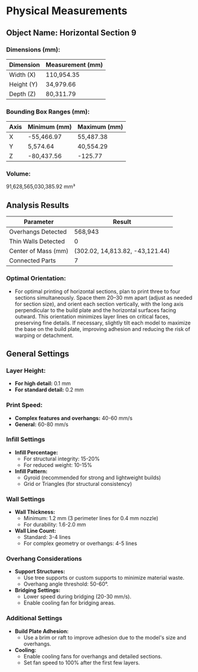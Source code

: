 
# Physical Measurements

## Object Name: Horizontal Section 9

### Dimensions (mm):
| Dimension  | Measurement (mm) |
|------------|------------------|
| Width (X)  | 110,954.35       |
| Height (Y) | 34,979.66        |
| Depth (Z)  | 80,311.79        |

### Bounding Box Ranges (mm):
| Axis | Minimum (mm) | Maximum (mm) |
|------|--------------|--------------|
| X    | -55,466.97   | 55,487.38    |
| Y    | 5,574.64     | 40,554.29    |
| Z    | -80,437.56   | -125.77      |

### Volume:
91,628,565,030,385.92 mm³

## Analysis Results

| Parameter           | Result                          |
|---------------------|---------------------------------|
| Overhangs Detected  | 568,943                         |
| Thin Walls Detected | 0                               |
| Center of Mass (mm) | (302.02, 14,813.82, -43,121.44) |
| Connected Parts     | 7                               |

### Optimal Orientation:
- For optimal printing of horizontal sections, plan to print three to four sections simultaneously. Space them 20–30 mm apart (adjust as needed for section size), and orient each section vertically, with the long axis perpendicular to the build plate and the horizontal surfaces facing outward. This orientation minimizes layer lines on critical faces, preserving fine details. If necessary, slightly tilt each model to maximize the base on the build plate, improving adhesion and reducing the risk of warping or detachment.

## General Settings

### Layer Height:
- **For high detail:** 0.1 mm
- **For standard detail:** 0.2 mm

### Print Speed:
- **Complex features and overhangs:** 40-60 mm/s
- **General:** 60-80 mm/s

### Infill Settings
- **Infill Percentage:**
  - For structural integrity: 15-20%
  - For reduced weight: 10-15%
- **Infill Pattern:**
  - Gyroid (recommended for strong and lightweight builds)
  - Grid or Triangles (for structural consistency)

### Wall Settings
- **Wall Thickness:**
  - Minimum: 1.2 mm (3 perimeter lines for 0.4 mm nozzle)
  - For durability: 1.6-2.0 mm
- **Wall Line Count:**  
  - Standard: 3-4 lines  
  - For complex geometry or overhangs: 4-5 lines  

### Overhang Considerations
- **Support Structures:**  
  - Use tree supports or custom supports to minimize material waste.  
  - Overhang angle threshold: 50-60°.
- **Bridging Settings:**  
  - Lower speed during bridging (20-30 mm/s).  
  - Enable cooling fan for bridging areas.

### Additional Settings
- **Build Plate Adhesion:**  
  - Use a brim or raft to improve adhesion due to the model's size and overhangs.
- **Cooling:**  
  - Enable cooling fans for overhangs and detailed sections.  
  - Set fan speed to 100% after the first few layers.
